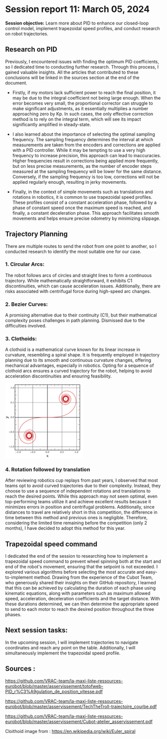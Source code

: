 # Session report 11: March 05, 2024

**Session objective:** Learn more about PID to enhance our closed-loop control model, implement trapezoidal speed profiles, and conduct research on robot trajectories.

## Research on PID
Previously, I encountered issues with finding the optimum PID coefficients, so I dedicated time to conducting further research. Through this process, I gained valuable insights. All the articles that contributed to these conclusions will be linked in the sources section at the end of the document.

- Firstly, if my motors lack sufficient power to reach the final position, it may be due to the integral coefficient not being large enough. When the error becomes very small, the proportional corrector can struggle to make significant adjustments, as it essentially multiplies a number approaching zero by Kp. In such cases, the only effective correction method is to rely on the integral term, which will see its impact significantly amplified in steady-state.

- I also learned about the importance of selecting the optimal sampling frequency. The sampling frequency determines the interval at which measurements are taken from the encoders and corrections are applied with a PID controller. While it may be tempting to use a very high frequency to increase precision, this approach can lead to inaccuracies. Higher frequencies result in corrections being applied more frequently, but on less precise measurements, as the number of encoder steps measured at the sampling frequency will be lower for the same distance. Conversely, if the sampling frequency is too low, corrections will not be applied regularly enough, resulting in jerky movements.

- Finally, in the context of simple movements such as translations and rotations in robotics, it is common to use trapezoidal speed profiles. These profiles consist of a constant acceleration phase, followed by a phase of constant speed once the maximum speed is reached, and finally, a constant deceleration phase. This approach facilitates smooth movements and helps ensure precise odometry by minimizing slippage.

## Trajectory Planning
There are multiple routes to send the robot from one point to another, so I conducted research to identify the most suitable one for our case.

### 1. Circular Arcs:
The robot follows arcs of circles and straight lines to form a continuous trajectory. While mathematically straightforward, it exhibits C1 discontinuities, which can cause acceleration issues. Additionally, there are risks associated with centrifugal force during high-speed arc changes.

### 2. Bezier Curves:
A promising alternative due to their continuity (C1), but their mathematical complexity poses challenges in path planning. Dismissed due to the difficulties involved.

### 3. Clothoids:
A clothoid is a mathematical curve known for its linear increase in curvature, resembling a spiral shape. It is frequently employed in trajectory planning due to its smooth and continuous curvature changes, offering mechanical advantages, especially in robotics. Opting for a sequence of clothoid arcs ensures a curved trajectory for the robot, helping to avoid acceleration discontinuities and ensuring feasibility.

<img src="Report's images\Session11\clothoid.png" width="250">

### 4. Rotation followed by translation
After reviewing robotics cup replays from past years, I observed that most teams opt to avoid curved trajectories due to their complexity. Instead, they choose to use a sequence of independent rotations and translations to reach the desired points. While this approach may not seem optimal, even top-performing teams utilize it and achieve excellent results because it minimizes errors in position and centrifugal problems. Additionally, since distances to travel are relatively short in this competition, the difference in time between this method and previous ones is negligible. Therefore, considering the limited time remaining before the competition (only 2 months), I have decided to adopt this method for this year.


## Trapezoidal speed command
I dedicated the end of the session to researching how to implement a trapezoidal speed command to prevent wheel spinning both at the start and end of the robot's movement, ensuring that the setpoint is not exceeded. I explored various algorithms before selecting the most accurate and easy-to-implement method. Drawing from the experience of the Cubot Team, who generously shared their insights on their GitHub repository, I learned that this can be achieved by calculating the duration of each phase using kinematic equations, along with parameters such as maximum allowed speed, acceleration, deceleration coefficients and the target distance. With these durations determined, we can then determine the appropriate speed to send to each motor to reach the desired position throughout the three phases.

## **Next session tasks:**
In the upcoming session, I will implement trajectories to navigate coordinates and reach any point on the table. Additionally, I will simultaneously implement the trapezoidal speed profile.

## Sources :
https://github.com/VRAC-team/la-maxi-liste-ressources-eurobot/blob/master/asservissement/totofweb-PID_r%C3%A9gulation_de_position_vitesse.pdf

https://github.com/VRAC-team/la-maxi-liste-ressources-eurobot/blob/master/asservissement/TechTheTroll-trajectoire_courbe.pdf

https://github.com/VRAC-team/la-maxi-liste-ressources-eurobot/blob/master/asservissement/Cubot-atelier_asservissement.pdf

Cloithoid image from : https://en.wikipedia.org/wiki/Euler_spiral
